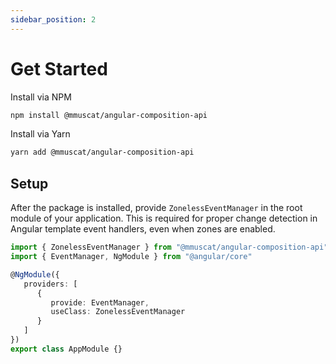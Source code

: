 ```yaml
---
sidebar_position: 2
---
```


# Get Started

Install via NPM

```bash
npm install @mmuscat/angular-composition-api
```

Install via Yarn

```bash
yarn add @mmuscat/angular-composition-api
```

## Setup

After the package is installed, provide `ZonelessEventManager` in the root module of your application. This is required
for proper change detection in Angular template event handlers, even when zones are enabled.

```ts
import { ZonelessEventManager } from "@mmuscat/angular-composition-api";
import { EventManager, NgModule } from "@angular/core"

@NgModule({
   providers: [
      {
         provide: EventManager,
         useClass: ZonelessEventManager
      }
   ]
})
export class AppModule {}
```
